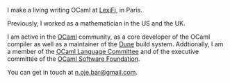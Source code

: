 I make a living writing OCaml at [LexiFi](https://www.lexifi.com), in Paris.

Previously, I worked as a mathematician in the US and the UK.

I am active in the [OCaml](https://github.com/ocaml/ocaml) community, as a core developer of the OCaml compiler as well as a maintainer of the [Dune](https://github.com/ocaml/dune) build system. Addtionally, I am a member of the [OCaml Language Committee](https://github.com/ocaml/RFCs/blob/master/Committee.md) and of the executive committee of the [OCaml Software Foundation](https://ocaml-sf.org/).

You can get in touch at [n.oje.bar@gmail.com](mailto:n.oje.bar@gmail.com).
